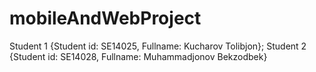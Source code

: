 # mobileAndWebProject
Student 1 {Student id: SE14025, Fullname: Kucharov Tolibjon};
Student 2 {Student id: SE14028, Fullname: Muhammadjonov Bekzodbek}
